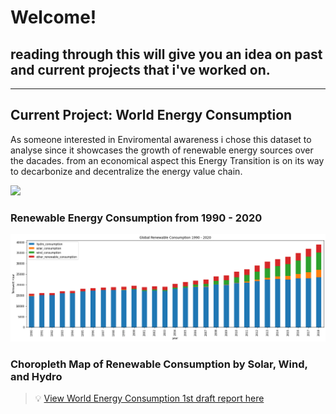 # Welcome!

## reading through this will give you an idea on past and current projects that i've worked on.

---
## Current Project: World Energy Consumption

As someone interested in Enviromental awareness i chose this dataset to analyse since it showcases the growth of renewable energy sources over the dacades. from an economical aspect this Energy Transition is on its way to decarbonize and decentralize the energy value chain.

<img src="https://images.nationalgeographic.org/image/upload/t_edhub_resource_key_image/v1638891998/EducationHub/photos/renewable-resources.jpg"/>

### Renewable Energy Consumption from 1990 - 2020
<img src = "./images/__results___6_1.png">


### Choropleth Map of Renewable Consumption by Solar, Wind, and Hydro




> 💡 [View World Energy Consumption 1st draft report here](https://github.com/Siri2023/World-Energy-Consumption.git)
